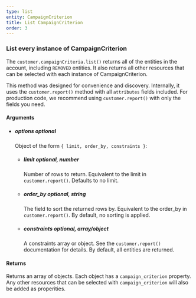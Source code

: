 ```yaml
---
type: list
entity: CampaignCriterion 
title: List CampaignCriterion 
order: 3
---
```


### List every instance of CampaignCriterion 


The `customer.campaignCriteria.list()` returns all of the entities in the account, including `REMOVED` entities. It also returns all other resources that can be selected with each instance of CampaignCriterion.

This method was designed for convenience and discovery. Internally, it uses the `customer.report()` method with all `attributes` fields included. For production code, we recommend using `customer.report()` with only the fields you need.


#### Arguments

-   ##### options _optional_
    Object of the form `{ limit, order_by, constraints }`:
    -   ##### limit _optional, number_
        Number of rows to return. Equivalent to the limit in `customer.report()`. Defaults to no limit.
    -   ##### order_by _optional, string_
        The field to sort the returned rows by. Equivalent to the order_by in `customer.report()`. By default, no sorting is applied.
    -   ##### constraints _optional, array/object_
        A constraints array or object. See the `customer.report()` documentation for details. By default, all entities are returned.


#### Returns

Returns an array of objects.
Each object has a `campaign_criterion` property. Any other resources that can be selected with `campaign_criterion` will also be added as properities.
